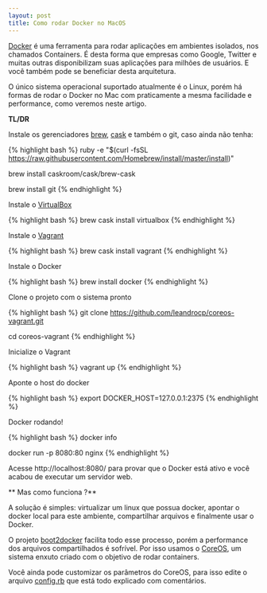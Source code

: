 ```yaml
---
layout: post
title: Como rodar Docker no MacOS
---
```


[Docker](https://www.docker.com/) é uma ferramenta para rodar aplicações em ambientes isolados, nos chamados Containers. É desta forma que empresas como Google, Twitter e muitas outras disponibilizam suas aplicações para milhões de usuários. E você também pode se beneficiar desta arquitetura.

O único sistema operacional suportado atualmente é o Linux, porém há formas de rodar o Docker no Mac com praticamente a mesma facilidade e performance, como veremos neste artigo.

**TL/DR**

Instale os gerenciadores [brew](http://brew.sh/), [cask](https://github.com/caskroom/homebrew-cask) e também o git, caso ainda não tenha:

{% highlight bash %}
ruby -e "$(curl -fsSL
https://raw.githubusercontent.com/Homebrew/install/master/install)"

brew install caskroom/cask/brew-cask

brew install git
{% endhighlight %}

Instale o [VirtualBox](https://www.virtualbox.org/)

{% highlight bash %}
brew cask install virtualbox
{% endhighlight %}

Instale o [Vagrant](https://www.vagrantup.com/)

{% highlight bash %}
brew cask install vagrant
{% endhighlight %}

Instale o Docker

{% highlight bash %}
brew install docker
{% endhighlight %}

Clone o projeto com o sistema pronto

{% highlight bash %}
git clone https://github.com/leandrocp/coreos-vagrant.git

cd coreos-vagrant
{% endhighlight %}

Inicialize o Vagrant

{% highlight bash %}
vagrant up
{% endhighlight %}

Aponte o host do docker

{% highlight bash %}
export DOCKER_HOST=127.0.0.1:2375
{% endhighlight %}

Docker rodando!

{% highlight bash %}
docker info

docker run -p 8080:80 nginx
{% endhighlight %}

Acesse http://localhost:8080/ para provar que o Docker está ativo e você acabou de executar um servidor web.

** Mas como funciona ?**

A solução é simples: virtualizar um linux que possua docker, apontar o docker local para este ambiente, compartilhar arquivos e finalmente usar o Docker.

O projeto [boot2docker](http://boot2docker.io/) facilita todo esse processo, porém a performance dos arquivos compartilhados é sofrível. Por isso usamos o [CoreOS](https://coreos.com/), um sistema enxuto criado com o objetivo de rodar containers.

Você ainda pode customizar os parâmetros do CoreOS, para isso edite o arquivo [config.rb](https://github.com/leandrocp/coreos-vagrant/blob/master/config.rb) que está todo explicado com comentários.
